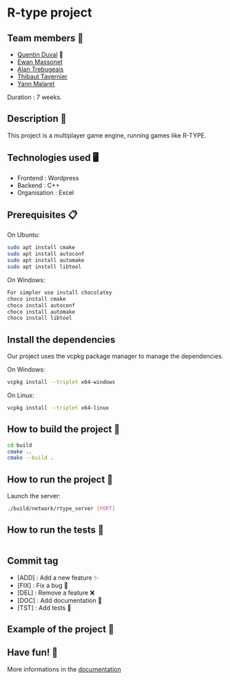 # R-type project

## Team members 🤝

- [Quentin Duval](quentin1.duval@epitech.eu) 👑
- [Ewan Massonet](ewan.massonet@epitech.eu)
- [Alan Trebugeais](alan.trebugeais@epitech.eu)
- [Thibaut Tavernier](thibaut1.tavernier@epitech.eu)
- [Yann Malaret](yann.malaret@epitech.eu)

Duration : 7 weeks.

## Description 📝

This project is a multiplayer game engine, running games like R-TYPE.

## Technologies used 🖥

- Frontend : Wordpress
- Backend : C++
- Organisation : Excel

## Prerequisites 📋

On Ubuntu:
```bash
sudo apt install cmake
sudo apt install autoconf
sudo apt install automake
sudo apt install libtool
```

On Windows:
```bash
For simpler use install chocolatey
choco install cmake
choco install autoconf
choco install automake
choco install libtool
```

## Install the dependencies

Our project uses the vcpkg package manager to manage the dependencies.

On Windows:
```bash
vcpkg install --triplet x64-windows
```

On Linux:
```bash
vcpkg install --triplet x64-linux
```

## How to build the project 🔨
 
```bash
cd build
cmake ..
cmake --build .
```

## How to run the project 🚀

Launch the server:
```bash
./build/network/rtype_server [PORT]
```

## How to run the tests 🧪

```bash
```

## Commit tag

- [ADD] : Add a new feature :sparkles:
- [FIX] : Fix a bug :bug:
- [DEL] : Remove a feature :x:
- [DOC] : Add documentation :book:
- [TST] : Add tests :microscope:

## Example of the project 📸

## Have fun! 🎉

More informations in the [documentation](./documentation/r_type_doc.md)